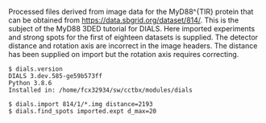 Processed files derived from image data for the MyD88^{TIR} protein that
can be obtained from https://data.sbgrid.org/dataset/814/. This
is the subject of the MyD88 3DED tutorial for DIALS. Here imported
experiments and strong spots for the first of eighteen datasets is
supplied. The detector distance and rotation axis are incorrect in the
image headers. The distance has been supplied on import but the rotation
axis requires correcting.

```
$ dials.version
DIALS 3.dev.585-ge59b573ff
Python 3.8.6
Installed in: /home/fcx32934/sw/cctbx/modules/dials

$ dials.import 814/1/*.img distance=2193
$ dials.find_spots imported.expt d_max=20
```
